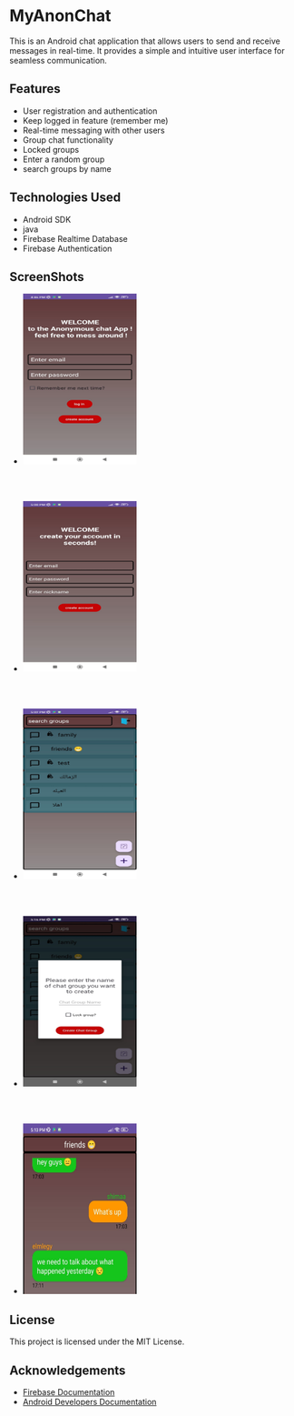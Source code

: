 # MyAnonChat

This is an Android chat application that allows users to send and receive messages in real-time. It provides a simple and intuitive user interface for seamless communication.

## Features

- User registration and authentication
- Keep logged in feature (remember me)
- Real-time messaging with other users
- Group chat functionality
- Locked groups
- Enter a random group
- search groups by name 

## Technologies Used

- Android SDK
- java
- Firebase Realtime Database
- Firebase Authentication

## ScreenShots
- <img src="screenshots/login.jpeg" alt="App login screen" width="200px" height="300px">
<br/>
<br/>

- <img src="screenshots/sign_up.jpeg" alt="App sign up screen" width="200px" height="300px">
<br/>
<br/>

- <img src="screenshots/groups.jpeg" alt="App groups screen" width="200px" height="300px">
<br/>
<br/>

- <img src="screenshots/create_group.jpeg" alt="App create group screen" width="200px" height="300px">
<br/>
<br/>

- <img src="screenshots/chat.jpg" alt="App chat screen" width="200px" height="300px">


## License

This project is licensed under the MIT License.

## Acknowledgements

- [Firebase Documentation](https://firebase.google.com/docs)
- [Android Developers Documentation](https://developer.android.com/docs)

